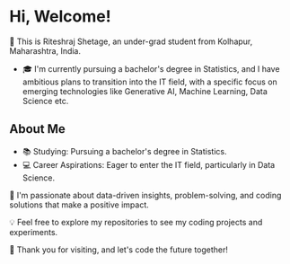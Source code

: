 # Hi, Welcome!

🌷 This is Riteshraj Shetage, an under-grad student from Kolhapur, Maharashtra, India. 

- 🎓 I'm currently pursuing a bachelor's degree in Statistics, and I have ambitious plans to transition into the IT field, with a specific focus on emerging technologies like Generative AI, Machine Learning, Data Science etc.

## About Me

- 📚 Studying: Pursuing a bachelor's degree in Statistics.
- 💻 Career Aspirations: Eager to enter the IT field, particularly in Data Science.

🚀 I'm passionate about data-driven insights, problem-solving, and coding solutions that make a positive impact. 

💡 Feel free to explore my repositories to see my coding projects and experiments.

🌟 Thank you for visiting, and let's code the future together!
